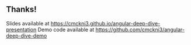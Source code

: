 ## Thanks!

Slides available at https://cmckni3.github.io/angular-deep-dive-presentation
Demo code available at https://github.com/cmckni3/angular-deep-dive-demo